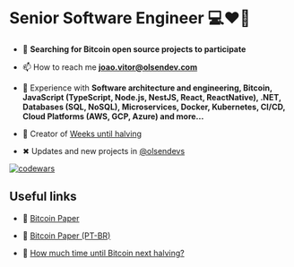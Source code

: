 
<h1>Senior Software Engineer 💻♥🧡</h1>


- 📢 **Searching for Bitcoin open source projects to participate**

- 📫 How to reach me **joao.vitor@olsendev.com**

- 💬 Experience with **Software architecture and engineering, Bitcoin, JavaScript (TypeScript, Node.js, NestJS, React, ReactNative),  .NET,  Databases (SQL, NoSQL), Microservices, Docker, Kubernetes, CI/CD, Cloud Platforms (AWS, GCP, Azure) and more...**

- 🧡 Creator of [Weeks until halving](https://weeksuntilhalving.live)

- ✖ Updates and new projects in [@olsendevs](https://twitter.com/olsendevs)



<a href="https://www.codewars.com/users/jolsendev" target="_blank"><img align="center" src="https://www.codewars.com/users/jolsendev/badges/large" alt="codewars" /> </a>
<h2>Useful links</h2>

- 🧡 [Bitcoin Paper](https://bitcoin.org/bitcoin.pdf)

- 🧡 [Bitcoin Paper (PT-BR)](https://bitcoin.org/files/bitcoin-paper/bitcoin_pt_br.pdf)

- 🧡 [How much time until Bitcoin next halving?](https://weeksuntilhalving.live)
